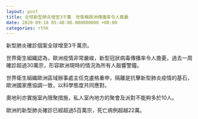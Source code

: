 ```yaml
---
layout: post
title: 全球新型肺炎增至3千萬　世衛稱歐洲傳播率令人擔憂
date: 2020-09-18 05:40:06.000000000 +08:00
categories: rthk
---
```


新型肺炎確診個案全球增至3千萬宗。

世界衛生組織認為，歐洲疫情非常嚴峻，新型冠狀病毒傳播率令人擔憂，過去一周確診超過30萬宗，形容歐洲現時的情況為所有人敲響警鐘。

世界衛生組織歐洲區域辦事處主任克盧格重申，隔離是抗擊新型肺炎疫情的基石，歐洲國家應協調一致，以科學態度共同應對。

奧地利亦實施室內限聚措施，私人室內地方的聚會及派對不能夠多於10人。

歐洲的新型肺炎確診已經超過5百萬宗，死亡病例超越22萬。
